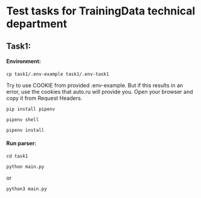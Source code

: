 # Test tasks for TrainingData technical department

## Task1:
#### Environment:
```
cp task1/.env-example task1/.env-task1
```
Try to use COOKIE from provided .env-example. But if this results in an error, use the cookies that auto.ru will provide you. Open your browser and copy it from Request Headers.
```
pip install pipenv
```
```
pipenv shell
```
```
pipenv install
```
#### Run parser:
```
cd task1
```
```
python main.py
```
or
```
python3 main.py
```